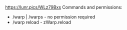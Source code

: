 https://lunr.pics/WLz79Bxs
Commands and permissions:
- /warp | /warps - no permission required
- /warp reload - zWarp.reload
